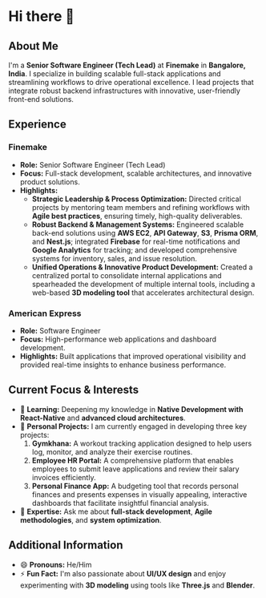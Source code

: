 # Hi there 👋

## About Me
I'm a **Senior Software Engineer (Tech Lead)** at **Finemake** in **Bangalore, India**. I specialize in building scalable full-stack applications and streamlining workflows to drive operational excellence. I lead projects that integrate robust backend infrastructures with innovative, user-friendly front-end solutions.

## Experience

### Finemake
- **Role:** Senior Software Engineer (Tech Lead)
- **Focus:** Full-stack development, scalable architectures, and innovative product solutions.
- **Highlights:**
  - **Strategic Leadership & Process Optimization:** Directed critical projects by mentoring team members and refining workflows with **Agile best practices**, ensuring timely, high-quality deliverables.
  - **Robust Backend & Management Systems:** Engineered scalable back-end solutions using **AWS EC2**, **API Gateway**, **S3**, **Prisma ORM**, and **Nest.js**; integrated **Firebase** for real-time notifications and **Google Analytics** for tracking; and developed comprehensive systems for inventory, sales, and issue resolution.
  - **Unified Operations & Innovative Product Development:** Created a centralized portal to consolidate internal applications and spearheaded the development of multiple internal tools, including a web-based **3D modeling tool** that accelerates architectural design.

### American Express
- **Role:** Software Engineer  
- **Focus:** High-performance web applications and dashboard development.  
- **Highlights:** Built applications that improved operational visibility and provided real-time insights to enhance business performance.

## Current Focus & Interests
- 🌱 **Learning:** Deepening my knowledge in **Native Development with React-Native** and **advanced cloud architectures**.
- 🔭 **Personal Projects:** I am currently engaged in developing three key projects:
  1. **Gymkhana:** A workout tracking application designed to help users log, monitor, and analyze their exercise routines.
  2. **Employee HR Portal:** A comprehensive platform that enables employees to submit leave applications and review their salary invoices efficiently.
  3. **Personal Finance App:** A budgeting tool that records personal finances and presents expenses in visually appealing, interactive dashboards that facilitate insightful financial analysis.
- 💬 **Expertise:** Ask me about **full-stack development**, **Agile methodologies**, and **system optimization**.

## Additional Information
- 😄 **Pronouns:** He/Him
- ⚡ **Fun Fact:** I'm also passionate about **UI/UX design** and enjoy experimenting with **3D modeling** using tools like **Three.js** and **Blender**.
